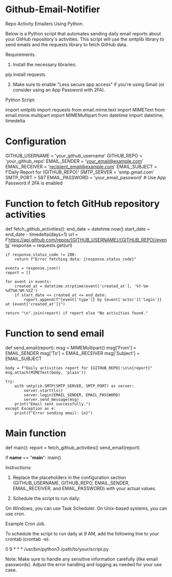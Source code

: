 # Github-Email-Notifier

Repo Activity Emailers Using Python.

Below is a Python script that automates sending daily email reports about your GitHub repository's activities. This script will use the smtplib library to send emails and the requests library to fetch GitHub data.

Requirements.

1. Install the necessary libraries:

pip install requests

2. Make sure to enable "Less secure app access" if you're using Gmail (or consider using an App Password with 2FA).

Python Script:

import smtplib
import requests
from email.mime.text import MIMEText
from email.mime.multipart import MIMEMultipart
from datetime import datetime, timedelta

# Configuration
GITHUB_USERNAME = 'your_github_username'
GITHUB_REPO = 'your_github_repo'
EMAIL_SENDER = 'your_email@example.com'
EMAIL_RECEIVER = 'recipient_email@example.com'
EMAIL_SUBJECT = f'Daily Report for {GITHUB_REPO}'
SMTP_SERVER = 'smtp.gmail.com'
SMTP_PORT = 587
EMAIL_PASSWORD = 'your_email_password'  # Use App Password if 2FA is enabled

# Function to fetch GitHub repository activities
def fetch_github_activities():
    end_date = datetime.now()
    start_date = end_date - timedelta(days=1)
    url = f'https://api.github.com/repos/{GITHUB_USERNAME}/{GITHUB_REPO}/events'
    response = requests.get(url)
    
    if response.status_code != 200:
        return f"Error fetching data: {response.status_code}"

    events = response.json()
    report = []

    for event in events:
        created_at = datetime.strptime(event['created_at'], '%Y-%m-%dT%H:%M:%SZ')
        if start_date <= created_at <= end_date:
            report.append(f"{event['type']} by {event['actor']['login']} at {event['created_at']}")

    return "\n".join(report) if report else "No activities found."

# Function to send email
def send_email(report):
    msg = MIMEMultipart()
    msg['From'] = EMAIL_SENDER
    msg['To'] = EMAIL_RECEIVER
    msg['Subject'] = EMAIL_SUBJECT

    body = f"Daily activities report for {GITHUB_REPO}:\n\n{report}"
    msg.attach(MIMEText(body, 'plain'))

    try:
        with smtplib.SMTP(SMTP_SERVER, SMTP_PORT) as server:
            server.starttls()
            server.login(EMAIL_SENDER, EMAIL_PASSWORD)
            server.send_message(msg)
        print("Email sent successfully.")
    except Exception as e:
        print(f"Error sending email: {e}")

# Main function
def main():
    report = fetch_github_activities()
    send_email(report)

if __name__ == "__main__":
    main()

Instructions:

1. Replace the placeholders in the configuration section (GITHUB_USERNAME, GITHUB_REPO, EMAIL_SENDER, EMAIL_RECEIVER, and EMAIL_PASSWORD) with your actual values.

2. Schedule the script to run daily:

On Windows, you can use Task Scheduler.
On Unix-based systems, you can use cron.

Example Cron Job.

To schedule the script to run daily at 9 AM, add the following line to your crontab (crontab -e):

0 9 * * * /usr/bin/python3 /path/to/your/script.py

Note:
Make sure to handle any sensitive information carefully (like email passwords).
Adjust the error handling and logging as needed for your use case.
